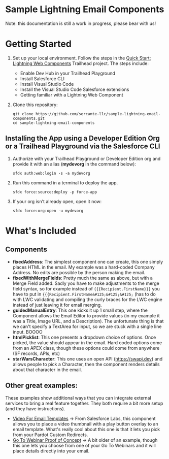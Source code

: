 # Sample Lightning Email Components

Note: this documentation is still a work in progress, please bear with us!

# Getting Started

1. Set up your local environment. Follow the steps in the [Quick Start: Lightning Web Components](https://trailhead.salesforce.com/content/learn/projects/quick-start-lightning-web-components/) Trailhead project. The steps include:

    - Enable Dev Hub in your Trailhead Playground
    - Install Salesforce CLI
    - Install Visual Studio Code
    - Install the Visual Studio Code Salesforce extensions
    - Getting familiar with a Lightning Web Component

1. Clone this repository:

    ```
    git clone https://github.com/sercante-llc/sample-lightning-email-components.git
    cd sample-lightning-email-components
    ```

## Installing the App using a Developer Edition Org or a Trailhead Playground via the Salesforce CLI

1. Authorize with your Trailhead Playground or Developer Edition org and provide it with an alias (**mydevorg** in the command below):

    ```
    sfdx auth:web:login -s -a mydevorg
    ```

1. Run this command in a terminal to deploy the app.

    ```
    sfdx force:source:deploy -p force-app
    ```

1. If your org isn't already open, open it now:

    ```
    sfdx force:org:open -u mydevorg
    ```

# What's Included
## Components
- **fixedAddress**: The simplest component one can create, this one simply places HTML in the email. My example was a hard-coded Company Address. No edits are possible by the person making the email.
- **fixedWithMergeFields**: Pretty much the same as above, but with a Merge Field added. Sadly you have to make adjustments to the merge field syntax, so for example instead of `{{{Recipient.FirstName}}}` you have to put in `{{{Recipient.FirstName&#125;&#125;&#125;` (has to do with LWC validating and compiling the curly braces for the LWC engine instead of just leaving it for email merging.
- **guidedManualEntry**: This one kicks it up 1 small step, where the Component allows the Email Editor to provide values (in my example it was a Title, Image URL, and a Description).  The unfortunate thing is that we can't specify a TextArea for input, so we are stuck with a single line input. BOOOO
- **htmlPicklist**: This one presents a dropdown choice of options. Once picked, the value should appear in the email. Hard coded options come from an APEX class, though these options could come from anywhere (SF records, APIs, etc)
- **starWarsCharacter**: This one uses an open API (https://swapi.dev) and allows people to pick a Character, then the component renders details about that character in the email. 

## Other great examples:
These examples show additional ways that you can integrate external services to bring a real feature together. They both require a bit more setup (and they have instructions).
- [Video For Email Templates](https://github.com/shrej/email-video) -> From Salesforce Labs, this component allows you to place a video thumbnail with a play button overlay to an email template. What's really cool about this one is that it lets you pick from your Pardot Custom Redirects.
- [Go To Webinar Proof of Concept](https://github.com/jrattanpal/EmailBuilderPoC) -> A bit older of an example, though this one lets you choose from one of your Go To Webinars and it will place details directly into your email.